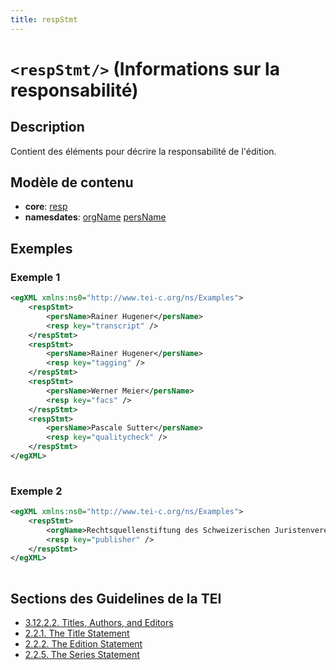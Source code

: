 ```yaml
---
title: respStmt
---
```




# `<respStmt/>` (Informations sur la responsabilité)

## Description

Contient des éléments pour décrire la responsabilité de l'édition. 

## Modèle de contenu

- **core**: [resp](resp.md)
- **namesdates**: [orgName](orgName.md) [persName](persName.md)

## Exemples

### Exemple 1

```xml
<egXML xmlns:ns0="http://www.tei-c.org/ns/Examples">
    <respStmt>
        <persName>Rainer Hugener</persName>
        <resp key="transcript" />
    </respStmt>
    <respStmt>
        <persName>Rainer Hugener</persName>
        <resp key="tagging" />
    </respStmt>
    <respStmt>
        <persName>Werner Meier</persName>
        <resp key="facs" />
    </respStmt>
    <respStmt>
        <persName>Pascale Sutter</persName>
        <resp key="qualitycheck" />
    </respStmt>
</egXML>
               
```

### Exemple 2

```xml
<egXML xmlns:ns0="http://www.tei-c.org/ns/Examples">
    <respStmt>
        <orgName>Rechtsquellenstiftung des Schweizerischen Juristenvereins</orgName>
        <resp key="publisher" />
    </respStmt>
</egXML>
               
```

## Sections des Guidelines de la TEI

- [3.12.2.2. Titles, Authors, and Editors](https://www.tei-c.org/release/doc/tei-p5-doc/en/html/CO.html#COBICOR)
- [2.2.1. The Title Statement](https://www.tei-c.org/release/doc/tei-p5-doc/en/html/HD.html#HD21)
- [2.2.2. The Edition Statement](https://www.tei-c.org/release/doc/tei-p5-doc/en/html/HD.html#HD22)
- [2.2.5. The Series Statement](https://www.tei-c.org/release/doc/tei-p5-doc/en/html/HD.html#HD26)